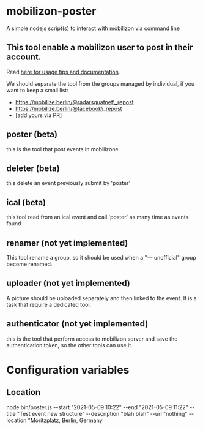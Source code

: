 # mobilizon-poster

A simple nodejs script(s) to interact with mobilizon via command line

## This tool enable a mobilizon user to post in their account. 

Read [here for usage tips and documentation](https://quickened.interoperability.tracking.exposed/mobilizon-poster).

We should separate the tool from the groups managed by individual, if you want to keep a small list:

- https://mobilize.berlin/@radarsquatnet\_repost
- https://mobilize.berlin/@facebook\_repost
- [add yours via PR]

## poster (beta)

this is the tool that post events in mobilizone

## deleter (beta)

this delete an event previously submit by 'poster'

## ical (beta)

this tool read from an ical event and call 'poster' as many time as events found

## renamer (not yet implemented)

This tool rename a group, so it should be used when a "— unofficial" group become renamed.

## uploader (not yet implemented)

A picture should be uploaded separately and then linked to the event. It is a task that require a dedicated tool.

## authenticator (not yet implemented)

this is the tool that perform access to mobilizon server and save the authentication token, so the other tools can use it.

# Configuration variables

## Location 

node bin/poster.js --start "2021-05-09 10:22" --end "2021-05-09 11:22" --title "Test event new structure" --description "blah blah" --url "nothing" --location "Moritzplatz, Berlin, Germany
